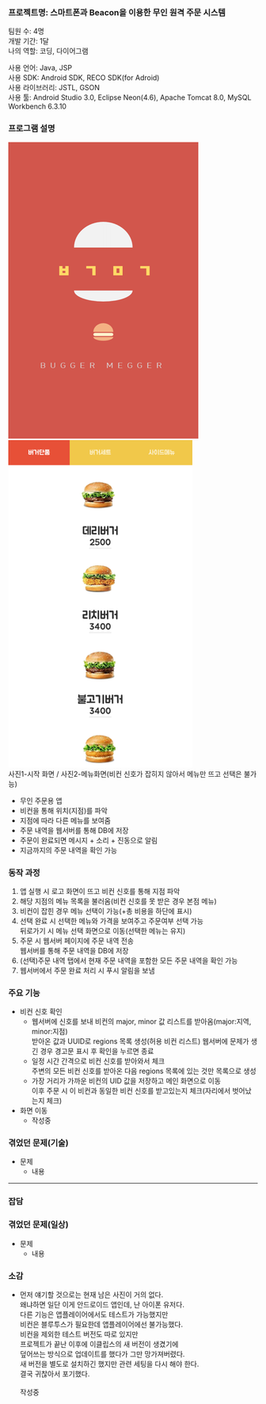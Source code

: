 ### 프로젝트명: 스마트폰과 Beacon을 이용한 무인 원격 주문 시스템

팀원 수: 4명<br>
개발 기간: 1달<br>
나의 역할: 코딩, 다이어그램<br>

사용 언어: Java, JSP<br>
사용 SDK: Android SDK, RECO SDK(for Adroid)<br>
사용 라이브러리: JSTL, GSON<br>
사용 툴: Android Studio 3.0, Eclipse Neon(4.6), Apache Tomcat 8.0, MySQL Workbench 6.3.10<br>

### 프로그램 설명
![screenshot](etc/BGMG1.png)![screenshot](etc/BGMG2.png)<br>
사진1-시작 화면 / 사진2-메뉴화면(비컨 신호가 잡히지 않아서 메뉴만 뜨고 선택은 불가능)
- 무인 주문용 앱
- 비컨을 통해 위치(지점)를 파악
- 지점에 따라 다른 메뉴를 보여줌
- 주문 내역을 웹서버를 통해 DB에 저장
- 주문이 완료되면 메시지 + 소리 + 진동으로 알림
- 지금까지의 주문 내역을 확인 가능

### 동작 과정
1. 앱 실행 시 로고 화면이 뜨고 비컨 신호를 통해 지점 파악
2. 해당 지점의 메뉴 목록을 불러옴(비컨 신호를 못 받은 경우 본점 메뉴)
3. 비컨이 잡힌 경우 메뉴 선택이 가능(+총 비용을 하단에 표시)
4. 선택 완료 시 선택한 메뉴와 가격을 보여주고 주문여부 선택 가능<br>
뒤로가기 시 메뉴 선택 화면으로 이동(선택한 메뉴는 유지)
5. 주문 시 웹서버 페이지에 주문 내역 전송<br>
웹서버를 통해 주문 내역을 DB에 저장
6. (선택)주문 내역 탭에서 현재 주문 내역을 포함한 모든 주문 내역을 확인 가능
7. 웹서버에서 주문 완료 처리 시 푸시 알림을 보냄

### 주요 기능
- 비컨 신호 확인
  - 웹서버에 신호를 보내 비컨의 major, minor 값 리스트를 받아옴(major:지역, minor:지점)<br>
  받아온 값과 UUID로 regions 목록 생성(허용 비컨 리스트)
  웹서버에 문제가 생긴 경우 경고문 표시 후 확인을 누르면 종료
  - 일정 시간 간격으로 비컨 신호를 받아와서 체크<br>
  주변의 모든 비컨 신호를 받아온 다음 regions 목록에 있는 것만 목록으로 생성<br>
  - 가장 거리가 가까운 비컨의 UID 값을 저장하고 메인 화면으로 이동<br>
  이후 주문 시 이 비컨과 동일한 비컨 신호를 받고있는지 체크(자리에서 벗어났는지 체크)
- 화면 이동
  - 작성중

### 겪었던 문제(기술)
- 문제
  - 내용

---

### 잡담

### 겪었던 문제(일상)
- 문제
  - 내용

### 소감
- 먼저 얘기할 것으로는 현재 남은 사진이 거의 없다.<br>
왜냐하면 일단 이게 안드로이드 앱인데, 난 아이폰 유저다.<br>
다른 기능은 앱플레이어에서도 테스트가 가능했지만<br>
비컨은 블루투스가 필요한데 앱플레이어에선 불가능했다.<br>
비컨을 제외한 테스트 버전도 따로 있지만<br>
프로젝트가 끝난 이후에 이클립스의 새 버전이 생겼기에<br>
덮어쓰는 방식으로 업데이트를 했다가 그만 망가져버렸다.<br>
새 버전을 별도로 설치하긴 했지만 관련 세팅을 다시 해야 한다.<br>
결국 귀찮아서 포기했다.<br><br>
작성중
